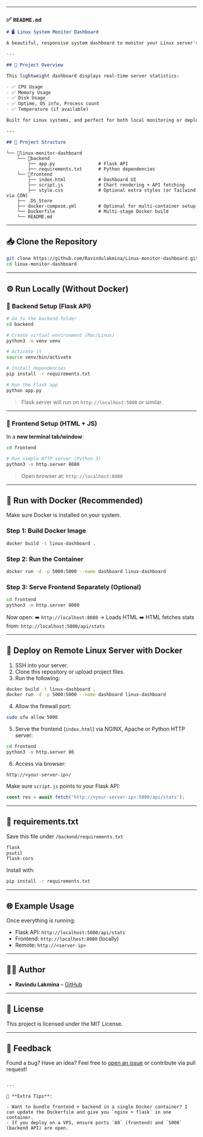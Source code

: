 
---

### ✅ `README.md`

```md
# 🖥️ Linux System Monitor Dashboard

A beautiful, responsive system dashboard to monitor your Linux server's performance in real-time — built with **HTML**, **Tailwind CSS**, **Chart.js**, and a **Flask backend**. It supports standalone mode or can be deployed easily using Docker.

---

## 📌 Project Overview

This lightweight dashboard displays real-time server statistics:

- ✅ CPU Usage
- ✅ Memory Usage
- ✅ Disk Usage
- ✅ Uptime, OS info, Process count
- ✅ Temperature (if available)

Built for Linux systems, and perfect for both local monitoring or deploying on a remote server.

---

## 📂 Project Structure

```



```
└── 📁linux-monitor-dashboard
    └── 📁backend
        ├── app.py                # Flask API
        ├── requirements.txt      # Python dependencies
    └── 📁frontend
        ├── index.html            # Dashboard UI
        ├── script.js             # Chart rendering + API fetching
        ├── style.css             # Optional extra styles (or Tailwind via CDN)
    ├── .DS_Store
    ├── docker-compose.yml        # Optional for multi-container setup
    └── Dockerfile                # Multi-stage Docker build
    └── README.md
```



---

## 📥 Clone the Repository

```bash
git clone https://github.com/Ravindulakmina/Linux-monitor-dashboard.git
cd linux-monitor-dashboard
````

---

## ⚙️ Run Locally (Without Docker)

### 🧠 Backend Setup (Flask API)

```bash
# Go to the backend folder
cd backend

# Create virtual environment (Mac/Linux)
python3 -m venv venv

# Activate it
source venv/bin/activate

# Install dependencies
pip install -r requirements.txt

# Run the Flask app
python app.py
```

> Flask server will run on `http://localhost:5000` or similar.

---

### 🎨 Frontend Setup (HTML + JS)

In a **new terminal tab/window**:

```bash
cd frontend

# Run simple HTTP server (Python 3)
python3 -m http.server 8080
```

> Open browser at: `http://localhost:8080`

---

## 🐳 Run with Docker (Recommended)

Make sure Docker is installed on your system.

### Step 1: Build Docker Image

```bash
docker build -t linux-dashboard .
```

### Step 2: Run the Container

```bash
docker run -d -p 5000:5000 --name dashboard linux-dashboard
```

### Step 3: Serve Frontend Separately (Optional)

```bash
cd frontend
python3 -m http.server 8080
```

Now open:
➡️ `http://localhost:8080` → Loads HTML
➡️ HTML fetches stats from: `http://localhost:5000/api/stats`

---

## 🚀 Deploy on Remote Linux Server with Docker

1. SSH into your server.
2. Clone this repository or upload project files.
3. Run the following:

```bash
docker build -t linux-dashboard .
docker run -d -p 5000:5000 --name dashboard linux-dashboard
```

4. Allow the firewall port:

```bash
sudo ufw allow 5000
```

5. Serve the frontend (`index.html`) via NGINX, Apache or Python HTTP server:

```bash
cd frontend
python3 -m http.server 80
```

6. Access via browser:

```
http://<your-server-ip>/
```

Make sure `script.js` points to your Flask API:

```js
const res = await fetch('http://<your-server-ip>:5000/api/stats');
```

---

## 🧾 requirements.txt

Save this file under `/backend/requirements.txt`

```txt
flask
psutil
flask-cors
```

Install with:

```bash
pip install -r requirements.txt
```

---

## 🌐 Example Usage

Once everything is running:

* Flask API: `http://localhost:5000/api/stats`
* Frontend: `http://localhost:8080` (locally)
* Remote: `http://<server-ip>`

---

## 🧑‍💻 Author

* **Ravindu Lakmina** – [GitHub](https://github.com/Ravindulakmina)

---

## 📃 License

This project is licensed under the MIT License.

---

## 🙏 Feedback

Found a bug? Have an idea? Feel free to [open an issue](https://github.com/Ravindulakmina/Linux-monitor-dashboard/issues) or contribute via pull request!

```

---

🎁 **Extra Tips**:

- Want to bundle frontend + backend in a single Docker container? I can update the Dockerfile and give you `nginx + flask` in one container.
- If you deploy on a VPS, ensure ports `80` (frontend) and `5000` (backend API) are open.


```
